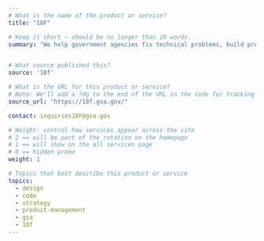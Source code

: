 ```yaml
---
# What is the name of the product or service?
title: "18F"

# Keep it short — should be no longer than 10 words.
summary: "We help government agencies fix technical problems, build products, and improve how government serves the public through technology."


# What source published this?
source: '18f'

# What is the URL for this product or service?
# Note: We'll add a ?dg to the end of the URL in the code for tracking purposes
source_url: "https://18f.gsa.gov/"

contact: inquiries18F@gsa.gov

# Weight: control how services appear across the site
# 2 == will be part of the rotation on the homepage
# 1 == will show on the all services page
# 0 == hidden promo
weight: 1

# Topics that best describe this product or service
topics:
  - design
  - code
  - strategy
  - product-management
  - gsa
  - 18f
---
```

